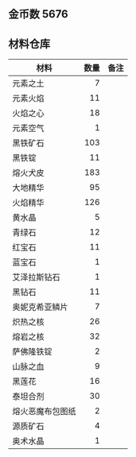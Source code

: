 ## 金币数 5676
## 材料仓库
| 材料        | 数量   |  备注  |
| --------   | -----:  | :----:  |
| 元素之土      | 7   |        |
| 元素火焰      | 11   |        |
| 火焰之心        |   18   |      |
| 元素空气        |    1   |    |
|黑铁矿石|103||
|黑铁锭|11||
|熔火犬皮|183||
|大地精华|95||
|火焰精华|126||
|黄水晶|5||
|青绿石|12||
|红宝石|11||
|蓝宝石|1||
|艾泽拉斯钻石|1||
|黑钻石|11||
|奥妮克希亚鳞片|7||
|炽热之核|26||
|熔岩之核|32||
|萨佛隆铁锭|2||
|山脉之血|9||
|黑莲花|16||
|泰坦合剂|30||
|熔火恶魔布包图纸|2||
|源质矿石|4||
|奥术水晶|1||
